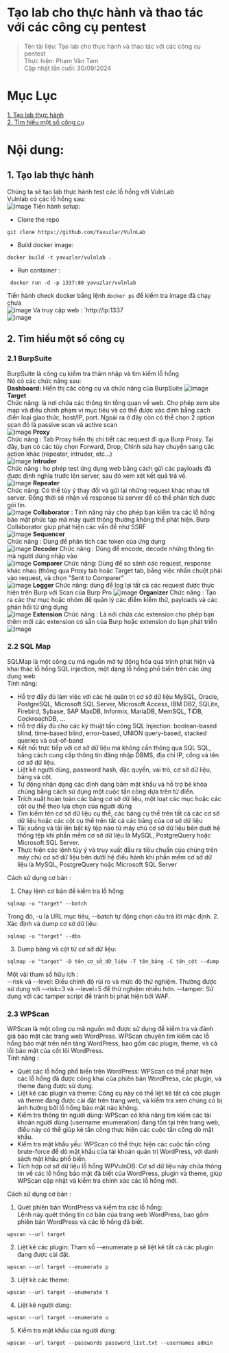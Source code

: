 # Tạo lab cho thực hành và thao tác với các công cụ pentest
>Tên tài liệu: Tạo lab cho thực hành và thao tác với các công cụ pentest <br>
Thực hiện: Phạm Văn Tam <br>
Cập nhật lần cuối: 30/09/2024
>
# Mục Lục
[1. Tạo lab thực hành](#p1) <br>
[2. Tìm hiểu một số công cụ ](#p2) <br>

# Nội dung:
<a id="p1"></a>
## 1. Tạo lab thực hành
Chúng ta sẽ tạo lab thực hành test các lỗ hổng với VulnLab <br>
Vulnlab có các lỗ hổng sau: <br>
![image](https://github.com/user-attachments/assets/0e864fee-2006-489a-ab60-b6c2827fc4f8)
Tiến hành setup:  <br>
- Clone the repo <br>
```
git clone https://github.com/Yavuzlar/VulnLab
```
- Build docker image: <br>
```
docker build -t yavuzlar/vulnlab .
```
- Run container : <br>
```
 docker run -d -p 1337:80 yavuzlar/vulnlab
```
Tiến hành check docker bằng lệnh `docker ps` để kiếm tra image đã chạy chưa <br>
![image](https://github.com/user-attachments/assets/cb15baba-f453-4e48-a499-c40d9c143f0e)
Và truy cập web : `http://ip:1337 <br>
![image](https://github.com/user-attachments/assets/a5b94c71-c1aa-41a4-b57d-b9b20fe3ab20)

<a id="p2"></a>
## 2. Tìm hiểu một số công cụ 
### 2.1 BurpSuite
BurpSuite là công cụ kiểm tra thâm nhập và tìm kiếm lỗ hổng <br>
Nó có các chức năng sau: <br>
**Dashboard:**
Hiển thị các công cụ và chức năng của BurpSuite
![image](https://github.com/user-attachments/assets/82c09f9a-2cd2-4f2a-a13a-04f3b6063f2a)
**Target** <br>
Chức năng: là nơi chứa các thông tin tổng quan về web. Cho phép xem site map và điều chỉnh phạm vi mục tiêu và có thể được xác định bằng cách điền loại giao thức, host/IP, port. Ngoài ra ở đây còn có thể chọn 2 option scan đó là passive scan và active scan <br>
![image](https://github.com/user-attachments/assets/34337305-b1f3-482b-869a-c99b89f56048)
**Proxy** <br>
Chức năng : Tab Proxy hiển thị chi tiết các request đi qua Burp Proxy. Tại đây, bạn có các tùy chọn Forward, Drop, Chỉnh sửa hay chuyển sang các action khác (repeater, intruder, etc...) <br>
![image](https://github.com/user-attachments/assets/536e57b2-2265-461e-b44f-cb31bcff7949)
**Intruder** <br>
Chức năng : ho phép test ứng dụng web bằng cách gửi các payloads đã được định nghĩa trước lên server, sau đó xem xét kết quả trả về. <br>
![image](https://github.com/user-attachments/assets/4dcbf6b2-e57a-4b33-92ad-30c7c4f76f8c)
**Repeater** <br>
Chức năng: Có thể tùy ý thay đổi và gửi lại những request khác nhau tới server. Đồng thời sẽ nhận về response từ server để có thể phân tích được gói tin. <br>
![image](https://github.com/user-attachments/assets/5e607d8b-f63e-4f86-aa4c-1bcc95096159)
**Collaborator** : Tính năng này cho phép bạn kiểm tra các lỗ hổng bảo mật phức tạp mà máy quét thông thường không thể phát hiện. Burp Collaborator giúp phát hiện các vấn đề như SSRF  <br>
![image](https://github.com/user-attachments/assets/caea059a-980b-457c-a587-c9ce7bb6e13e)
**Sequencer** <br>
Chức năng : Dùng để phân tích các token của ứng dụng <br>
![image](https://github.com/user-attachments/assets/31d2e55e-5f24-4094-bc58-5cfb838da13c)
**Decoder**
Chức năng : Dùng để encode, decode những thông tin mà người dùng nhập vào <br>
![image](https://github.com/user-attachments/assets/5c3c594c-cd81-42f2-9298-bcaacd8573a7)
**Comparer**
Chức năng:  Dùng để so sánh các request, response khác nhau (thông qua Proxy tab hoặc Target tab, bằng việc nhấn chuột phải vào request, và chọn "Sent to Comparer" <br>
![image](https://github.com/user-attachments/assets/42949d49-3518-478f-81fb-59f2d63352c4)
**Logger**
Chức năng: dùng để log lại tất cả các request được thực hiện trên Burp với Scan của Burp Pro
![image](https://github.com/user-attachments/assets/06668bbd-7227-43c0-becb-3c05256ee21a)
**Organizer**
Chức năng : Tạo ra các thư mục hoặc nhóm để quản lý các điểm kiểm thử, payloads và các phản hồi từ ứng dụng <br>
![image](https://github.com/user-attachments/assets/1a9e6de0-74db-467c-8533-17429165d4fc)
**Extension**
Chức năng : Là nới chứa các extension cho phép bạn thêm mới các extension có sẵn của Burp hoặc extension do bạn phát triển
![image](https://github.com/user-attachments/assets/bada7e55-237c-4ac2-8fc3-beebe5ad87a7)
### 2.2 SQL Map
SQLMap là một công cụ mã nguồn mở tự động hóa quá trình phát hiện và khai thác lỗ hổng SQL injection, một dạng lỗ hổng phổ biến trên các ứng dụng web <br>
Tính năng: <br>
- Hỗ trợ đầy đủ làm việc với các hệ quản trị cơ sở dữ liệu MySQL, Oracle, PostgreSQL, Microsoft SQL Server, Microsoft Access, IBM DB2, SQLite, Firebird, Sybase, SAP MaxDB, Informix, MariaDB, MemSQL, TiDB, CockroachDB, ...
- Hỗ trợ đầy đủ cho các kỹ thuật tấn công SQL Injection: boolean-based blind, time-based blind, error-based, UNION query-based, stacked queries và out-of-band
- Kết nối trực tiếp với cơ sở dữ liệu mà không cần thông qua SQL SQL, bằng cách cung cấp thông tin đăng nhập DBMS, địa chỉ IP, cổng và tên cơ sở dữ liệu.
- Liệt kê người dùng, password hash, đặc quyền, vai trò, cơ sở dữ liệu, bảng và cột.
- Tự động nhận dạng các định dạng băm mật khẩu và hỗ trợ bẻ khóa chúng bằng cách sử dụng một cuộc tấn công dựa trên từ điển.
- Trích xuất hoàn toàn các bảng cơ sở dữ liệu, một loạt các mục hoặc các cột cụ thể theo lựa chọn của người dùng
- Tìm kiếm tên cơ sở dữ liệu cụ thể, các bảng cụ thể trên tất cả các cơ sở dữ liệu hoặc các cột cụ thể trên tất cả các bảng của cơ sở dữ liệu
- Tải xuống và tải lên bất kỳ tệp nào từ máy chủ cơ sở dữ liệu bên dưới hệ thống tệp khi phần mềm cơ sở dữ liệu là MySQL, PostgreQuery hoặc Microsoft SQL Server.
- Thực hiện các lệnh tùy ý và truy xuất đầu ra tiêu chuẩn của chúng trên máy chủ cơ sở dữ liệu bên dưới hệ điều hành khi phần mềm cơ sở dữ liệu là MySQL, PostgreQuery hoặc Microsoft SQL Server <br>

Cách sử dụng cơ bản : <br>
1. Chạy lệnh cơ bản để kiểm tra lỗ hổng: <br>
```
sqlmap -u "target" --batch
```
Trong đó, -u là URL mục tiêu, --batch tự động chọn câu trả lời mặc định.
2. Xác định và dump cơ sở dữ liệu: <br>
```
sqlmap -u "target" --dbs
```
3. Dump bảng và cột từ cơ sở dữ liệu: <br>
```
sqlmap -u "target" -D tên_cơ_sở_dữ_liệu -T tên_bảng -C tên_cột --dump
```
Một vài tham số hữu ích : <br>
--risk và --level: Điều chỉnh độ rủi ro và mức độ thử nghiệm. Thường được sử dụng với --risk=3 và --level=5 để thử nghiệm nhiều hơn.
--tamper: Sử dụng với các tamper script để tránh bị phát hiện bởi WAF.
### 2.3 WPScan
WPScan là một công cụ mã nguồn mở được sử dụng để kiểm tra và đánh giá bảo mật các trang web WordPress. WPScan chuyên tìm kiếm các lỗ hổng bảo mật trên nền tảng WordPress, bao gồm các plugin, theme, và cả lỗi bảo mật của cốt lõi WordPress. <br>
Tính năng : <br>
- Quét các lỗ hổng phổ biến trên WordPress: WPScan có thể phát hiện các lỗ hổng đã được công khai của phiên bản WordPress, các plugin, và theme đang được sử dụng.
- Liệt kê các plugin và theme: Công cụ này có thể liệt kê tất cả các plugin và theme đang được cài đặt trên trang web, và kiểm tra xem chúng có bị ảnh hưởng bởi lỗ hổng bảo mật nào không.
- Kiểm tra thông tin người dùng: WPScan có khả năng tìm kiếm các tài khoản người dùng (username enumeration) đang tồn tại trên trang web, điều này có thể giúp kẻ tấn công thực hiện các cuộc tấn công dò mật khẩu.
- Kiểm tra mật khẩu yếu: WPScan có thể thực hiện các cuộc tấn công brute-force để dò mật khẩu của tài khoản quản trị WordPress, với danh sách mật khẩu phổ biến.
- Tích hợp cơ sở dữ liệu lỗ hổng WPVulnDB: Cơ sở dữ liệu này chứa thông tin về các lỗ hổng bảo mật đã biết của WordPress, plugin và theme, giúp WPScan cập nhật và kiểm tra chính xác các lỗ hổng mới. <br>

Cách sử dụng cơ bản : <br>
1. Quét phiên bản WordPress và kiểm tra các lỗ hổng: <br>
Lệnh này quét thông tin cơ bản của trang web WordPress, bao gồm phiên bản WordPress và các lỗ hổng đã biết. <br>
```
wpscan --url target
```
2. Liệt kê các plugin:
Tham số --enumerate p sẽ liệt kê tất cả các plugin đang được cài đặt. <br>
```
wpscan --url target --enumerate p
```
3. Liệt kê các theme:
```
wpscan --url target --enumerate t
```
4. Liệt kê người dùng:
```
wpscan --url target --enumerate u
```
5. Kiểm tra mật khẩu của người dùng:
```
wpscan --url target --passwords password_list.txt --usernames admin
```








